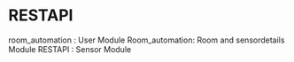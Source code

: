 # RESTAPI

room_automation : User Module
Room_automation: Room and sensordetails Module
RESTAPI : Sensor Module
